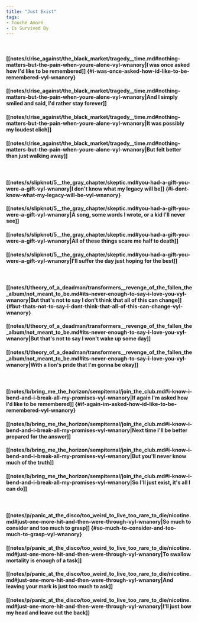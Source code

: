 ```yaml
---
title: "Just Exist"
tags:
- Touché Amoré
- Is Survived By
---
```

&nbsp;
#### [[notes/r/rise_against/the_black_market/tragedy__time.md#nothing-matters-but-the-pain-when-youre-alone-vyl-wnanory|I was once asked how I'd like to be remembered]] {#i-was-once-asked-how-id-like-to-be-remembered-vyl-wnanory}
#### [[notes/r/rise_against/the_black_market/tragedy__time.md#nothing-matters-but-the-pain-when-youre-alone-vyl-wnanory|And I simply smiled and said,  I'd rather stay forever]]
#### [[notes/r/rise_against/the_black_market/tragedy__time.md#nothing-matters-but-the-pain-when-youre-alone-vyl-wnanory|It was possibly my loudest clich]]
#### [[notes/r/rise_against/the_black_market/tragedy__time.md#nothing-matters-but-the-pain-when-youre-alone-vyl-wnanory|But felt better than just walking away]]
&nbsp;
#### [[notes/s/slipknot/5__the_gray_chapter/skeptic.md#you-had-a-gift-you-were-a-gift-vyl-wnanory|I don't know what my legacy will be]] {#i-dont-know-what-my-legacy-will-be-vyl-wnanory}
#### [[notes/s/slipknot/5__the_gray_chapter/skeptic.md#you-had-a-gift-you-were-a-gift-vyl-wnanory|A song, some words I wrote, or a kid I'll never see]]
#### [[notes/s/slipknot/5__the_gray_chapter/skeptic.md#you-had-a-gift-you-were-a-gift-vyl-wnanory|All of these things scare me half to death]]
#### [[notes/s/slipknot/5__the_gray_chapter/skeptic.md#you-had-a-gift-you-were-a-gift-vyl-wnanory|I'll suffer the day just hoping for the best]]
&nbsp;
#### [[notes/t/theory_of_a_deadman/transformers__revenge_of_the_fallen_the_album/not_meant_to_be.md#its-never-enough-to-say-i-love-you-vyl-wnanory|But that's not to say I don't think that all of this can change]] {#but-thats-not-to-say-i-dont-think-that-all-of-this-can-change-vyl-wnanory}
#### [[notes/t/theory_of_a_deadman/transformers__revenge_of_the_fallen_the_album/not_meant_to_be.md#its-never-enough-to-say-i-love-you-vyl-wnanory|But that's not to say I won't wake up some day]]
#### [[notes/t/theory_of_a_deadman/transformers__revenge_of_the_fallen_the_album/not_meant_to_be.md#its-never-enough-to-say-i-love-you-vyl-wnanory|With a lion's pride that I'm gonna be okay]]
&nbsp;
#### [[notes/b/bring_me_the_horizon/sempiternal/join_the_club.md#i-know-i-bend-and-i-break-all-my-promises-vyl-wnanory|If again I'm asked how I'd like to be remembered]] {#if-again-im-asked-how-id-like-to-be-remembered-vyl-wnanory}
#### [[notes/b/bring_me_the_horizon/sempiternal/join_the_club.md#i-know-i-bend-and-i-break-all-my-promises-vyl-wnanory|Next time I'll be better prepared for the answer]]
#### [[notes/b/bring_me_the_horizon/sempiternal/join_the_club.md#i-know-i-bend-and-i-break-all-my-promises-vyl-wnanory|But you'll never know much of the truth]]
#### [[notes/b/bring_me_the_horizon/sempiternal/join_the_club.md#i-know-i-bend-and-i-break-all-my-promises-vyl-wnanory|So I'll just exist, it's all I can do]]
&nbsp;
#### [[notes/p/panic_at_the_disco/too_weird_to_live_too_rare_to_die/nicotine.md#just-one-more-hit-and-then-were-through-vyl-wnanory|So much to consider and too much to grasp]] {#so-much-to-consider-and-too-much-to-grasp-vyl-wnanory}
#### [[notes/p/panic_at_the_disco/too_weird_to_live_too_rare_to_die/nicotine.md#just-one-more-hit-and-then-were-through-vyl-wnanory|To swallow mortality is enough of a task]]
#### [[notes/p/panic_at_the_disco/too_weird_to_live_too_rare_to_die/nicotine.md#just-one-more-hit-and-then-were-through-vyl-wnanory|And leaving your mark is just too much to ask]]
#### [[notes/p/panic_at_the_disco/too_weird_to_live_too_rare_to_die/nicotine.md#just-one-more-hit-and-then-were-through-vyl-wnanory|I'll just bow my head and leave out the back]]
